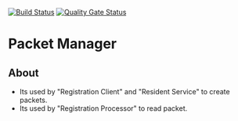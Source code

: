 [![Build Status](https://api.travis-ci.com/mosip/packet-manager.svg?branch=1.2.0-rc2)](https://app.travis-ci.com/github/mosip/packet-manager)  [![Quality Gate Status](https://sonarcloud.io/api/project_badges/measure?project=mosip_packet-manager&id=mosip_packet-manager&branch=1.2.0-rc2&metric=alert_status)](https://sonarcloud.io/dashboard?id=mosip_packet-manager&branch=1.2.0-rc2)


# Packet Manager

## About
* Its used by "Registration Client" and "Resident Service" to create packets.
* Its used by "Registration Processor" to read packet.